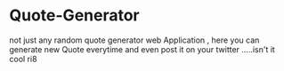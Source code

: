 # Quote-Generator
not just any random quote generator web Application , here you can generate new Quote everytime and even post it on your twitter .....isn't it cool ri8
